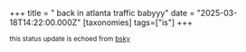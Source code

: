 +++
title = " back in atlanta traffic babyyy"
date = "2025-03-18T14:22:00.000Z"
[taxonomies]
tags=["is"]
+++

<small>this status update is echoed from [bsky](https://bsky.app/profile/nonmodernist-is.bsky.social/post/3lkofcxnskf2c)</small>